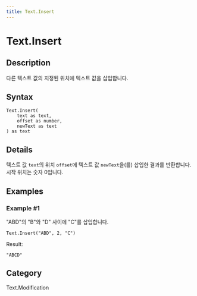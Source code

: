 ```yaml
---
title: Text.Insert
---
```


# Text.Insert


## Description

다른 텍스트 값의 지정된 위치에 텍스트 값을 삽입합니다.


## Syntax

```powerquery
Text.Insert(
    text as text,
    offset as number,
    newText as text
) as text
```


## Details

텍스트 값 <code>text</code>의 위치 <code>offset</code>에 텍스트 값 <code>newText</code>을(를) 삽입한 결과를 반환합니다. 시작 위치는 숫자 0입니다.


## Examples

### Example #1 
&#34;ABD&#34;의 &#34;B&#34;와 &#34;D&#34; 사이에 &#34;C&#34;를 삽입합니다.
```powerquery
Text.Insert("ABD", 2, "C")
```

Result: 
```powerquery
"ABCD"
```




## Category
Text.Modification
